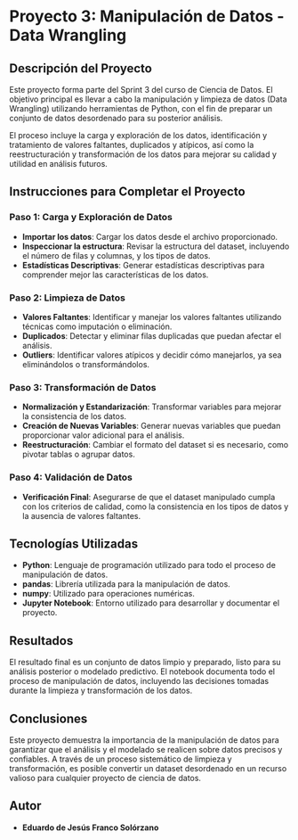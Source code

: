 # Proyecto 3: Manipulación de Datos - Data Wrangling

## Descripción del Proyecto

Este proyecto forma parte del Sprint 3 del curso de Ciencia de Datos. El objetivo principal es llevar a cabo la manipulación y limpieza de datos (Data Wrangling) utilizando herramientas de Python, con el fin de preparar un conjunto de datos desordenado para su posterior análisis.

El proceso incluye la carga y exploración de los datos, identificación y tratamiento de valores faltantes, duplicados y atípicos, así como la reestructuración y transformación de los datos para mejorar su calidad y utilidad en análisis futuros.

## Instrucciones para Completar el Proyecto

### Paso 1: Carga y Exploración de Datos
- **Importar los datos**: Cargar los datos desde el archivo proporcionado.
- **Inspeccionar la estructura**: Revisar la estructura del dataset, incluyendo el número de filas y columnas, y los tipos de datos.
- **Estadísticas Descriptivas**: Generar estadísticas descriptivas para comprender mejor las características de los datos.

### Paso 2: Limpieza de Datos
- **Valores Faltantes**: Identificar y manejar los valores faltantes utilizando técnicas como imputación o eliminación.
- **Duplicados**: Detectar y eliminar filas duplicadas que puedan afectar el análisis.
- **Outliers**: Identificar valores atípicos y decidir cómo manejarlos, ya sea eliminándolos o transformándolos.

### Paso 3: Transformación de Datos
- **Normalización y Estandarización**: Transformar variables para mejorar la consistencia de los datos.
- **Creación de Nuevas Variables**: Generar nuevas variables que puedan proporcionar valor adicional para el análisis.
- **Reestructuración**: Cambiar el formato del dataset si es necesario, como pivotar tablas o agrupar datos.

### Paso 4: Validación de Datos
- **Verificación Final**: Asegurarse de que el dataset manipulado cumpla con los criterios de calidad, como la consistencia en los tipos de datos y la ausencia de valores faltantes.

## Tecnologías Utilizadas

- **Python**: Lenguaje de programación utilizado para todo el proceso de manipulación de datos.
- **pandas**: Librería utilizada para la manipulación de datos.
- **numpy**: Utilizado para operaciones numéricas.
- **Jupyter Notebook**: Entorno utilizado para desarrollar y documentar el proyecto.

## Resultados

El resultado final es un conjunto de datos limpio y preparado, listo para su análisis posterior o modelado predictivo. El notebook documenta todo el proceso de manipulación de datos, incluyendo las decisiones tomadas durante la limpieza y transformación de los datos.

## Conclusiones

Este proyecto demuestra la importancia de la manipulación de datos para garantizar que el análisis y el modelado se realicen sobre datos precisos y confiables. A través de un proceso sistemático de limpieza y transformación, es posible convertir un dataset desordenado en un recurso valioso para cualquier proyecto de ciencia de datos.

## Autor

- **Eduardo de Jesús Franco Solórzano**
